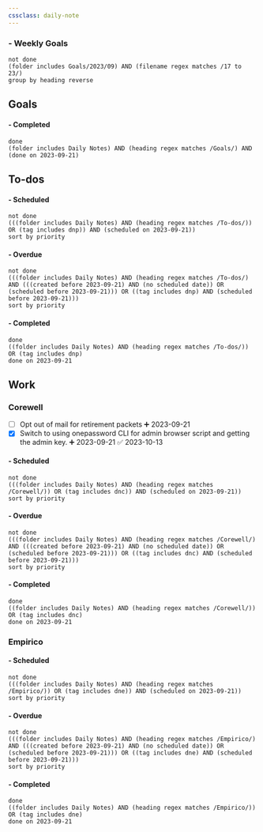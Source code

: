 ```yaml
---
cssclass: daily-note
---
```

### - Weekly Goals
```tasks
not done
(folder includes Goals/2023/09) AND (filename regex matches /17 to 23/)
group by heading reverse
```
## Goals

#### - Completed
```tasks
done
(folder includes Daily Notes) AND (heading regex matches /Goals/) AND (done on 2023-09-21)
```
## To-dos

#### - Scheduled
```tasks
not done
(((folder includes Daily Notes) AND (heading regex matches /To-dos/)) OR (tag includes dnp)) AND (scheduled on 2023-09-21))
sort by priority
```
#### - Overdue
```tasks
not done
(((folder includes Daily Notes) AND (heading regex matches /To-dos/) AND (((created before 2023-09-21) AND (no scheduled date)) OR (scheduled before 2023-09-21))) OR ((tag includes dnp) AND (scheduled before 2023-09-21)))
sort by priority
```
#### - Completed
```tasks
done
((folder includes Daily Notes) AND (heading regex matches /To-dos/)) OR (tag includes dnp)
done on 2023-09-21
```
## Work
### Corewell
- [ ] Opt out of mail for retirement packets ➕ 2023-09-21 
- [x] Switch to using onepassword CLI for admin browser script and getting the admin key. ➕ 2023-09-21 ✅ 2023-10-13
#### - Scheduled
```tasks
not done
(((folder includes Daily Notes) AND (heading regex matches /Corewell/)) OR (tag includes dnc)) AND (scheduled on 2023-09-21))
sort by priority
```
#### - Overdue
```tasks
not done
(((folder includes Daily Notes) AND (heading regex matches /Corewell/) AND (((created before 2023-09-21) AND (no scheduled date)) OR (scheduled before 2023-09-21))) OR ((tag includes dnc) AND (scheduled before 2023-09-21)))
sort by priority
```
#### - Completed
```tasks
done
((folder includes Daily Notes) AND (heading regex matches /Corewell/)) OR (tag includes dnc)
done on 2023-09-21
```
### Empirico

#### - Scheduled
```tasks
not done
(((folder includes Daily Notes) AND (heading regex matches /Empirico/)) OR (tag includes dne)) AND (scheduled on 2023-09-21))
sort by priority
```
#### - Overdue
```tasks
not done
(((folder includes Daily Notes) AND (heading regex matches /Empirico/) AND (((created before 2023-09-21) AND (no scheduled date)) OR (scheduled before 2023-09-21))) OR ((tag includes dne) AND (scheduled before 2023-09-21)))
sort by priority
```
#### - Completed
```tasks
done
((folder includes Daily Notes) AND (heading regex matches /Empirico/)) OR (tag includes dne)
done on 2023-09-21
```

